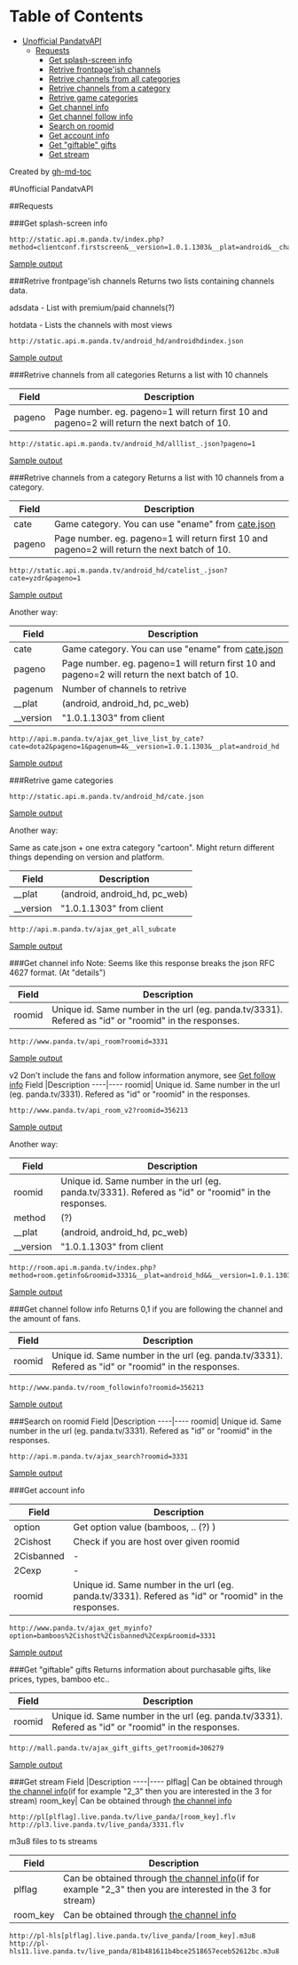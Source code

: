 Table of Contents
=================

  * [Unofficial PandatvAPI](#unofficial-pandatvapi)
    * [Requests](#requests)
      * [Get splash-screen info](#get-splash-screen-info)
      * [Retrive frontpage'ish channels](#retrive-frontpageish-channels)
      * [Retrive channels from all categories](#retrive-channels-from-all-categories)
      * [Retrive channels from a category](#retrive-channels-from-a-category)
      * [Retrive game categories](#retrive-game-categories)
      * [Get channel info](#get-channel-info)
      * [Get channel follow info](#Get-channel-follow-info)
      * [Search on roomid](#search-on-roomid)
      * [Get account info](#get-account-info)
      * [Get "giftable" gifts](#get-giftable-gifts)
      * [Get stream](#get-stream)

Created by [gh-md-toc](https://github.com/ekalinin/github-markdown-toc)


#Unofficial PandatvAPI

##Requests


###Get splash-screen info
```
http://static.api.m.panda.tv/index.php?method=clientconf.firstscreen&__version=1.0.1.1303&__plat=android&__channel=guanwang
```
[Sample output](/jsonsample/firstscreen.json)

###Retrive frontpage'ish channels
Returns two lists containing channels data.

adsdata - List with premium/paid channels(?)

hotdata - Lists the channels with most views

```
http://static.api.m.panda.tv/android_hd/androidhdindex.json
```
[Sample output](/jsonsample/androidhdindex.json)

###Retrive channels from all categories
Returns a list with 10 channels

Field  |Description
----|----
pageno   | Page number. eg. pageno=1 will return first 10 and pageno=2 will return the next batch of 10.

```
http://static.api.m.panda.tv/android_hd/alllist_.json?pageno=1
```
[Sample output](/jsonsample/alllist_.json)

###Retrive channels from a category
Returns a list with 10 channels from a category.

Field  |Description
----|----
cate   | Game category. You can use "ename" from [cate.json](#retrive-game-categories)
pageno   | Page number. eg. pageno=1 will return first 10 and pageno=2 will return the next batch of 10.

```
http://static.api.m.panda.tv/android_hd/catelist_.json?cate=yzdr&pageno=1
```
[Sample output](/jsonsample/catelist_.json)

Another way:

Field  |Description
----|----
cate   | Game category. You can use "ename" from [cate.json](#retrive-game-categories)
pageno   | Page number. eg. pageno=1 will return first 10 and pageno=2 will return the next batch of 10.
pagenum  | Number of channels to retrive
__plat| (android, android_hd, pc_web)
__version| "1.0.1.1303" from client

```
http://api.m.panda.tv/ajax_get_live_list_by_cate?cate=dota2&pageno=1&pagenum=4&__version=1.0.1.1303&__plat=android_hd
```
[Sample output](/jsonsample/ajax_get_live_list_by_cate.json)

###Retrive game categories
```
http://static.api.m.panda.tv/android_hd/cate.json
```
[Sample output](/jsonsample/cate.json)

Another way:

Same as cate.json + one extra category "cartoon". Might return different things depending on version and platform.

Field  |Description
----|----
__plat| (android, android_hd, pc_web)
__version| "1.0.1.1303" from client
```
http://api.m.panda.tv/ajax_get_all_subcate
```
[Sample output](/jsonsample/ajax_get_all_subcate.json)

###Get channel info
Note: Seems like this response breaks the json RFC 4627 format. (At "details")

Field  |Description
----|----
roomid| Unique id. Same number in the url (eg. panda.tv/3331). Refered as "id" or "roomid" in the responses.
```
http://www.panda.tv/api_room?roomid=3331
```
[Sample output](/jsonsample/api_room.json)

v2
Don't include the fans and follow information anymore, see [Get follow info](#Get-channel-follow-info)
Field  |Description
----|----
roomid| Unique id. Same number in the url (eg. panda.tv/3331). Refered as "id" or "roomid" in the responses.
```
http://www.panda.tv/api_room_v2?roomid=356213
```
[Sample output](/jsonsample/api_room_v2.json)

Another way:

Field  |Description
----|----
roomid| Unique id. Same number in the url (eg. panda.tv/3331). Refered as "id" or "roomid" in the responses.
method| (?)
__plat| (android, android_hd, pc_web)
__version| "1.0.1.1303" from client
```
http://room.api.m.panda.tv/index.php?method=room.getinfo&roomid=3331&__plat=android_hd&&__version=1.0.1.1303
```
[Sample output](/jsonsample/getinfo_room.json)

###Get channel follow info
Returns 0,1 if you are following the channel and the amount of fans.

Field  |Description
----|----
roomid| Unique id. Same number in the url (eg. panda.tv/3331). Refered as "id" or "roomid" in the responses.
```
http://www.panda.tv/room_followinfo?roomid=356213
```
[Sample output](/jsonsample/room_followinfo.json)

###Search on roomid
Field  |Description
----|----
roomid| Unique id. Same number in the url (eg. panda.tv/3331). Refered as "id" or "roomid" in the responses.
```
http://api.m.panda.tv/ajax_search?roomid=3331
```
[Sample output](/jsonsample/ajax_search.json)

###Get account info

Field  |Description
----|----
option | Get option value (bamboos, .. (?) )
2Cishost|Check if you are host over given roomid
2Cisbanned| -
2Cexp| -
roomid| Unique id. Same number in the url (eg. panda.tv/3331). Refered as "id" or "roomid" in the responses.
```
http://www.panda.tv/ajax_get_myinfo?option=bamboos%2Cishost%2Cisbanned%2Cexp&roomid=3331
```
[Sample output](/jsonsample/ajax_get_myinfo.json)

###Get "giftable" gifts
Returns information about purchasable gifts, like prices, types, bamboo etc..

Field  |Description
----|----
roomid| Unique id. Same number in the url (eg. panda.tv/3331). Refered as "id" or "roomid" in the responses.

```
http://mall.panda.tv/ajax_gift_gifts_get?roomid=306279
```
[Sample output](/jsonsample/ajax_gift_gifts_get.json)

###Get stream
Field  |Description
----|----
plflag| Can be obtained through [the channel info](#get-channel-info)(if for example "2_3" then you are interested in the 3 for stream)
room_key| Can be obtained through [the channel info](#get-channel-info)

```
http://pl[plflag].live.panda.tv/live_panda/[room_key].flv
http://pl3.live.panda.tv/live_panda/3331.flv
```

m3u8 files to ts streams

Field  |Description
----|----
plflag| Can be obtained through [the channel info](#get-channel-info)(if for example "2_3" then you are interested in the 3 for stream)
room_key| Can be obtained through [the channel info](#get-channel-info)
```
http://pl-hls[plflag].live.panda.tv/live_panda/[room_key].m3u8
http://pl-hls11.live.panda.tv/live_panda/81b481611b4bce2518657eceb52612bc.m3u8
```
